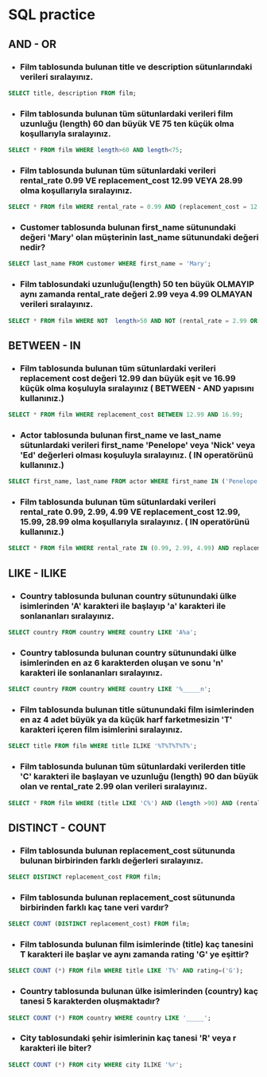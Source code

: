 # SQL practice
## AND - OR
- ### Film tablosunda bulunan title ve description sütunlarındaki verileri sıralayınız.
 ```sql
SELECT title, description FROM film;
```
- ### Film tablosunda bulunan tüm sütunlardaki verileri film uzunluğu (length) 60 dan büyük VE 75 ten küçük olma koşullarıyla sıralayınız.
```sql
SELECT * FROM film WHERE length>60 AND length<75;

```
- ### Film tablosunda bulunan tüm sütunlardaki verileri rental_rate 0.99 VE replacement_cost 12.99 VEYA 28.99 olma koşullarıyla sıralayınız.
```sql
SELECT * FROM film WHERE rental_rate = 0.99 AND (replacement_cost = 12.99 OR replacement_cost = 28.99);
```
- ### Customer tablosunda bulunan first_name sütunundaki değeri 'Mary' olan müşterinin last_name sütunundaki değeri nedir?
```sql
SELECT last_name FROM customer WHERE first_name = 'Mary';
```
- ### Film tablosundaki uzunluğu(length) 50 ten büyük OLMAYIP aynı zamanda rental_rate değeri 2.99 veya 4.99 OLMAYAN verileri sıralayınız.
```sql
SELECT * FROM film WHERE NOT  length>50 AND NOT (rental_rate = 2.99 OR rental_rate = 4.99)
```
## BETWEEN - IN
- ### Film tablosunda bulunan tüm sütunlardaki verileri replacement cost değeri 12.99 dan büyük eşit ve 16.99 küçük olma koşuluyla sıralayınız ( BETWEEN - AND yapısını kullanınız.)
```sql
SELECT * FROM film WHERE replacement_cost BETWEEN 12.99 AND 16.99;
```
- ### Actor tablosunda bulunan first_name ve last_name sütunlardaki verileri first_name 'Penelope' veya 'Nick' veya 'Ed' değerleri olması koşuluyla sıralayınız. ( IN operatörünü kullanınız.)
```sql
SELECT first_name, last_name FROM actor WHERE first_name IN ('Penelope' , 'Nick' , 'Ed');
```
- ### Film tablosunda bulunan tüm sütunlardaki verileri rental_rate 0.99, 2.99, 4.99 VE replacement_cost 12.99, 15.99, 28.99 olma koşullarıyla sıralayınız. ( IN operatörünü kullanınız.)
```sql
SELECT * FROM film WHERE rental_rate IN (0.99, 2.99, 4.99) AND replacement_cost IN (12.99, 15.99, 28.99);
```
## LIKE - ILIKE
- ### Country tablosunda bulunan country sütunundaki ülke isimlerinden 'A' karakteri ile başlayıp 'a' karakteri ile sonlananları sıralayınız.
```sql
SELECT country FROM country WHERE country LIKE 'A%a';
```
- ### Country tablosunda bulunan country sütunundaki ülke isimlerinden en az 6 karakterden oluşan ve sonu 'n' karakteri ile sonlananları sıralayınız.
```sql
SELECT country FROM country WHERE country LIKE '%_____n';
```
- ### Film tablosunda bulunan title sütunundaki film isimlerinden en az 4 adet büyük ya da küçük harf farketmesizin 'T' karakteri içeren film isimlerini sıralayınız.
```sql
SELECT title FROM film WHERE title ILIKE '%T%T%T%T%';
```
- ### Film tablosunda bulunan tüm sütunlardaki verilerden title 'C' karakteri ile başlayan ve uzunluğu (length) 90 dan büyük olan ve rental_rate 2.99 olan verileri sıralayınız.
```sql
SELECT * FROM film WHERE (title LIKE 'C%') AND (length >90) AND (rental_rate = 2.99);
```
## DISTINCT - COUNT
- ### Film tablosunda bulunan replacement_cost sütununda bulunan birbirinden farklı değerleri sıralayınız.
```sql
SELECT DISTINCT replacement_cost FROM film;
```
- ### Film tablosunda bulunan replacement_cost sütununda birbirinden farklı kaç tane veri vardır?
```sql
SELECT COUNT (DISTINCT replacement_cost) FROM film;
```
- ### Film tablosunda bulunan film isimlerinde (title) kaç tanesini T karakteri ile başlar ve aynı zamanda rating 'G' ye eşittir?
```sql
SELECT COUNT (*) FROM film WHERE title LIKE 'T%' AND rating=('G');
```
- ### Country tablosunda bulunan ülke isimlerinden (country) kaç tanesi 5 karakterden oluşmaktadır?
```sql
SELECT COUNT (*) FROM country WHERE country LIKE '_____';
```
- ### City tablosundaki şehir isimlerinin kaç tanesi 'R' veya r karakteri ile biter?
```sql
SELECT COUNT (*) FROM city WHERE city ILIKE '%r';
```